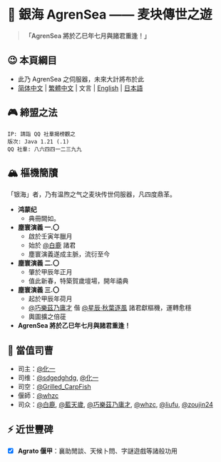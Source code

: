 # 🌊 銀海 AgrenSea —— 麦块傳世之遊

> ​**​「AgrenSea 將於乙巳年七月與諸君重逢！」​**

## 😉 本頁綱目
- 此乃 AgrenSea 之伺服器，未來大計將布於此
- [简体中文](https://github.com/AgrenSea/.github/blob/main/profile/README.md) | [繁體中文](https://github.com/AgrenSea/.github/blob/main/profile/README_traditional.md) | 文言 | [English](https://github.com/AgrenSea/.github/blob/main/profile/README_en.md) | [日本語](https://github.com/AgrenSea/.github/blob/main/profile/README_jp.md)
## 🎮 締盟之法
```properties
IP: 請詣 QQ 社羣揭榜觀之
版次: Java 1.21 (.1)
QQ 社羣: 八六四四一二三九九
```

## 🏔️ 樞機簡牘
「银海」者，乃有温煦之气之麦块传世伺服器，凡四度鼎革。
- ​**鸿蒙纪**
    - 典冊闕如。
- ​**塵寰演義 一.〇**
    - 啟於壬寅年臘月
    - 始於 [@白鹿](https://github.com/AgrenSea/.github/blob/main/profile/name_fallback.md) 諸君
    - 塵寰演義遂成主脈，流衍至今
- ​**塵寰演義 二.〇**
    - 肇於甲辰年正月
    - 值此新春，特築賀歲壇場，開年禧典
- ​**塵寰演義 三.〇**
    - 起於甲辰年荷月
    - [@巧樂茲乃庸才](https://github.com/AgrenSea/.github/blob/main/profile/name_fallback.md) 偕 [@星辰·秋葉逐風](https://github.com/AgrenSea/.github/blob/main/profile/name_fallback.md) 諸君獻樞機，運轉愈穩
    - 輿圖擴之倍蓰
- ​**AgrenSea 將於乙巳年七月與諸君重逢！​**

## 👥 當值司曹
- 司主：[@化一](https://github.com/AgrenSea/.github/blob/main/profile/name_fallback.md)
- 司维：[@sdgedghdg](https://github.com/sdgedghdg), [@化一](https://github.com/AgrenSea/.github/blob/main/profile/name_fallback.md)
- 司空：[@Grilled_CarpFish](https://github.com/AgrenSea/.github/blob/main/profile/name_fallback.md)
- 偃師：[@whzc](https://github.com/whzcc)
- 司众：[@白鹿](https://github.com/AgrenSea/.github/blob/main/profile/name_fallback.md), [@藍天歲](https://github.com/AgrenSea/.github/blob/main/profile/name_fallback.md), [@巧樂茲乃庸才](https://github.com/AgrenSea/.github/blob/main/profile/name_fallback.md), [@whzc](https://github.com/whzcc), [@liufu](https://github.com/AgrenSea/.github/blob/main/profile/name_fallback.md), [@zoujin24](https://github.com/AgrenSea/.github/blob/main/profile/name_fallback.md)

## ⚡ 近世豐碑
- [x] ​**Agrato 偃甲**：襄助閒談、天候卜問、字謎遊戲等諸般功用
